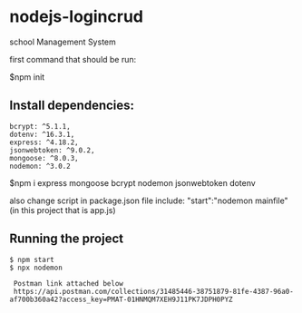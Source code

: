 
# nodejs-logincrud
school Management System

 first command that should be run:

$npm init

## Install dependencies:
    bcrypt: ^5.1.1,
    dotenv: ^16.3.1,
    express: ^4.18.2,
    jsonwebtoken: ^9.0.2,
    mongoose: ^8.0.3,
    nodemon: ^3.0.2

  $npm i express mongoose bcrypt nodemon jsonwebtoken dotenv

also change script in package.json file include:
"start":"nodemon mainfile"(in this project that is app.js)

## Running the project
    $ npm start 
    $ npx nodemon

     Postman link attached below
     https://api.postman.com/collections/31485446-38751879-81fe-4387-96a0-af700b360a42?access_key=PMAT-01HNMQM7XEH9J11PK7JDPH0PYZ
